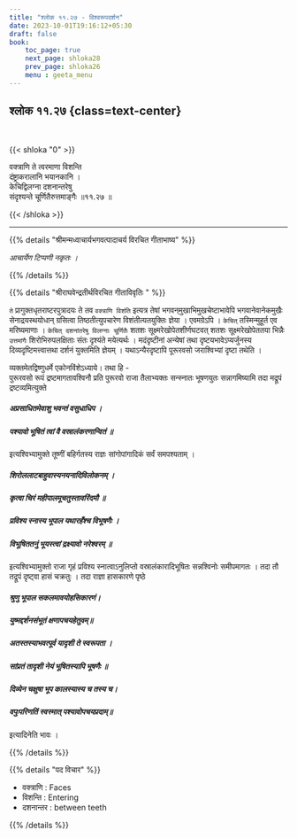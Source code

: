 ```yaml
---
title: "श्लोक ११.२७ - विश्वरूपदर्शन"
date: 2023-10-01T19:16:12+05:30
draft: false
book:
    toc_page: true
    next_page: shloka28
    prev_page: shloka26
    menu : geeta_menu
---
```




## श्लोक ११.२७ {class=text-center}

<br/>

{{< shloka  "0"  >}}

वक्त्राणि ते त्वरमाणा विशन्ति  
दंष्ट्राकरालानि भयानकानि ।    
केचिद्विलग्ना दशनान्तरेषु  
संदृश्यन्ते चूर्णितैरुत्तमाङ्गैः ॥११.२७ ॥

{{< /shloka >}}

---


{{% details "श्रीमन्मध्वाचार्यभगवत्पादाचर्य विरचित  गीताभाष्य" %}}

*आचार्येण टिप्पणी नकृतः ।*

{{% /details %}}



{{% details "श्रीराघवेन्द्रतीर्थविरचित गीताविवृतिः " %}}

`ते` प्रागुक्तधृतराष्टरपुत्रादयः ते तव 
`वक्त्राणि विशंति` इत्यत्र तेषां
भगवन्‌मुखाभिमुखचेष्टाभावेपि भगवानेवानेकमुखैः 
सेनाद्रयस्थयोधान्‌ ग्रसित्वा तिष्ठतीत्युपचारेण 
विशंतीत्यतयुक्तिः ज्ञेया । एवमग्रेऽपि । `केचित्` तस्मिन्मुहूर्त
एव मरिष्यमाणाः । `केचित् दशनांतरेषु विलग्नाः चूर्णितैः` 
शतशः सूक्ष्मरेखोपेतशीर्णघटवत्‌ शतशः सूक्ष्मरेखोपेततया 
भिन्नैः `उत्तमांगैः` शिरोभिरुपलक्षिताः संतः दृश्यंते मयेत्यर्थः । 
मदंदृष्टीनां अन्येषां तथा दृष्टयभावेऽप्यर्जुनस्य दिव्यदृष्टिमत्त्वात्तथा 
दर्शनं युक्तमिति ज्ञेयम्‌ । यथाऽन्यैरदृष्टापि पूरूरवसो जराश्विभ्यां 
दृष्टा तथेति ।   

व्यक्तमेतद्विष्णुधर्मे एकोनविंशेऽध्याये। तथा हि -   
पुरूरवसो रूपं द्रष्टमागतावश्विनौ प्रति पुरूरवो
राजा तैलाभ्यक्तः सन्स्नातः भूषणयुतः सन्नागमिष्यामि 
तदा मद्रूपं द्रष्टव्यमित्युक्ते   
##### अप्रसाधितमेवाशु भवन्तं वसुधाधिप । 
##### पश्यावो भूषितं त्वां वै वस्रालंकरणान्वितं ॥ 
इत्यश्विभ्यामुक्ते तूष्णीं बहिर्गतस्य राज्ञः सांगोपांगादिकं
सर्वं समपश्यताम्‌ । 
##### शिरोललाटबाहुवास्यनयनादिविलोकनम्‌ । 
##### कृत्वा चिरं महीपालमूचतुस्तावरिंदमौ ॥ 
##### प्रविश्य स्नास्य भूपाल यथारहँश्च विभूषणैः ।
##### विभूषिततनुं भूयस्त्वां द्रक्ष्यावो नरेश्वरम्‌ ॥  
इत्यश्विभ्यामुक्तो राजा गृहं प्रविश्य स्नात्वाऽनुलिप्तो 
वस्रालंकारादिभूषितः सन्नश्विनोः समीपमागतः । 
तदा तौ तद्रूपं दृष्ट्वा हासं चक्रतुः । तदा राज्ञा हासकारणे 
पृष्ठे 
##### श्रुणु भूपाल सकलमावयोहसिकारणं। 
##### युष्मद्दर्शनसंभूतं क्षणापचयहेतुवम्‌॥  
##### अतस्तस्याभवत्पूर्व यादृशी ते स्वरूपता । 
##### सांप्रतं तादृशी नेयं भूषितस्यापि भूषणैः ॥
##### दिव्येन चक्षुषा भूप कालस्यास्य च तस्य च। 
#####  वपुःपरिणतिं स्वस्मात्‌ पश्यावोपचयप्रदाम्‌॥
इत्यादिनेति भावः । 

{{% /details %}}


{{% details "पद विचार" %}}

- वक्त्राणि : Faces
- विशन्ति : Entering
- दशनान्तर : between teeth

{{% /details %}}
